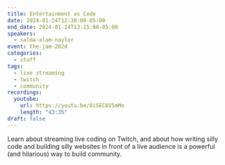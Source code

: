 ```yaml
---
title: Entertainment as Code
date: 2024-01-24T12:30:00-05:00
end_date: 2024-01-24T13:15:00-05:00
speakers:
  - salma-alam-naylor
event: the-jam-2024
categories:
  - stuff
tags:
  - live streaming
  - twitch
  - community
recordings:
  youtube:
    url: https://youtu.be/8iSEC6V5mMo
    length: "43:35"
draft: false
---
```


Learn about streaming live coding on Twitch, and about how writing silly code and building silly websites in front of a live audience is a powerful (and hilarious) way to build community. 
